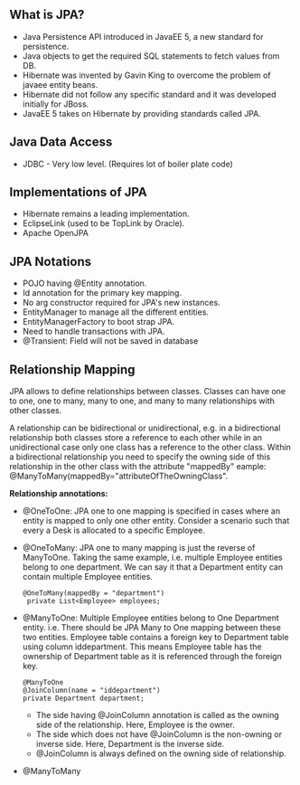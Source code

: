 ## What is JPA?
* Java Persistence API introduced in JavaEE 5, a new standard for persistence.
* Java objects to get the required SQL statements to fetch values from DB.
* Hibernate was invented by Gavin King to overcome the problem of javaee entity beans.
* Hibernate did not follow any specific standard and it was developed initially for JBoss.
* JavaEE 5 takes on Hibernate by providing standards called JPA.

## Java Data Access
* JDBC - Very low level. (Requires lot of boiler plate code)

## Implementations of JPA
* Hibernate remains a leading implementation.
* EclipseLink (used to be TopLink by Oracle).
* Apache OpenJPA

## JPA Notations
* POJO having @Entity annotation.
* Id annotation for the primary key mapping.
* No arg constructor required for JPA's new instances.
* EntityManager to manage all the different entities.
* EntityManagerFactory to boot strap JPA.
* Need to handle transactions with JPA.
* @Transient: Field will not be saved in database

## Relationship Mapping
JPA allows to define relationships between classes. Classes can have one to one, one to many, many to one, and many to many relationships with other classes.

A relationship can be bidirectional or unidirectional, e.g. in a bidirectional relationship both classes store a reference to each other while in an unidirectional case only one class has a reference to the other class. Within a bidirectional relationship you need to specify the owning side of this relationship in the other class with the attribute "mappedBy" eample: @ManyToMany(mappedBy="attributeOfTheOwningClass".

**Relationship annotations:**
* @OneToOne: JPA one to one mapping is specified in cases where an entity is mapped to only one other entity. Consider a scenario such that every a Desk is allocated to a specific Employee.
* @OneToMany: JPA one to many mapping is just the reverse of ManyToOne. Taking the same example, i.e. multiple Employee entities belong to one department. We can say it that a Department entity can contain multiple Employee entities. 
   ```
   @OneToMany(mappedBy = "department")
	private List<Employee> employees;
   ```
* @ManyToOne: Multiple Employee entities belong to One Department entity. i.e. There should be JPA Many to One mapping between      these two entities. Employee table contains a foreign key to Department table using column iddepartment. This means Employee    table has the ownership of Department table as it is referenced through the foreign key.

   ```
   @ManyToOne
   @JoinColumn(name = "iddepartment")
   private Department department;
   ```
   * The side having @JoinColumn annotation is called as the owning side of the relationship. Here, Employee is the owner.
   * The side which does not have @JoinColumn is the non-owning or inverse side. Here, Department is the inverse side.
   * @JoinColumn is always defined on the owning side of relationship.
* @ManyToMany

